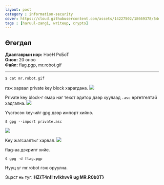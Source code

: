 ```yaml
---
layout: post
category : information-security
cover: https://cloud.githubusercontent.com/assets/14227502/18669378/54e81114-7f6d-11e6-9861-676bf5ab7c6b.jpg
tags : [haruul-zangi, writeup, crypto]
---
```

## Өгөгдөл
**Даалгаврын нэр:** НоёН РоБоТ <br/>
**Оноо:** 20 оноо <br/>
**Файл:** flag.pgp, mr.robot.gif

---
```
$ cat mr.robot.gif
```
гэж харвал private key block харагдана. 
![](https://cloud.githubusercontent.com/assets/14227502/18669390/69731afc-7f6d-11e6-86bd-c27ddf210772.jpg)

Private key block-г ямар нэг текст эдитор дээр хуулаад ``.asc`` өргөтгөлтэй хадгална. 
![](https://cloud.githubusercontent.com/assets/14227502/18669391/69745728-7f6d-11e6-9e01-0c4971ba6e8f.jpg)

Үүсгэсэн key-ийг gpg дээр импорт хийнэ.

```
$ gpg --import private.asc
```
![](https://cloud.githubusercontent.com/assets/14227502/18669393/6978b9d0-7f6d-11e6-8341-bde8f0d262e3.jpg)

Key жагсаалтыг харвал.
![](https://cloud.githubusercontent.com/assets/14227502/18669392/69778ede-7f6d-11e6-86ba-94ced6737766.jpg)

flag-аа дэкрипт хийе.

```
$ gpg -d flag.pgp
```
Нууц үг mr.robot гэж оруулна.

Эцэст нь туг: **HZ{T4n!! tv!khvvR ug MR.R0b0T}**